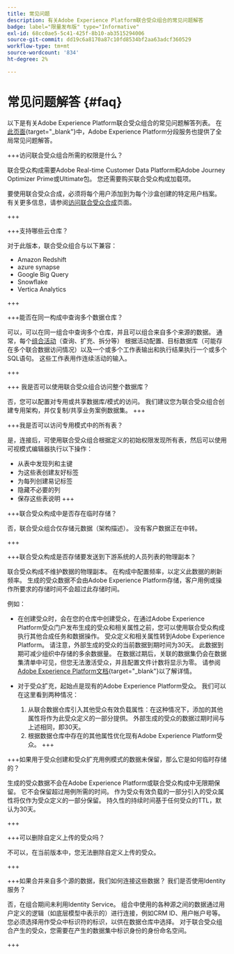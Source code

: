 ```yaml
---
title: 常见问题
description: 有关Adobe Experience Platform联合受众组合的常见问题解答
badge: label="限量发布版" type="Informative"
exl-id: 68cc0ae5-5c41-425f-8b10-ab3515294006
source-git-commit: dd19c6a8170a87c10fd8534bf2aa63adcf360529
workflow-type: tm+mt
source-wordcount: '834'
ht-degree: 2%

---
```


# 常见问题解答 {#faq}

以下是有关Adobe Experience Platform联合受众组合的常见问题解答列表。 在[此页面](https://experienceleague.adobe.com/en/docs/experience-platform/segmentation/faq){target="_blank"}中，Adobe Experience Platform分段服务也提供了全局常见问题解答。


+++访问联合受众组合所需的权限是什么？

联合受众构成需要Adobe Real-time Customer Data Platform和Adobe Journey Optimizer Prime或Ultimate包。 您还需要购买联合受众构成加载项。

要使用联合受众合成，必须将每个用户添加到为每个沙盒创建的特定用户档案。 有关更多信息，请参阅[访问联合受众合成](access-prerequisites.md)页面。

+++

+++支持哪些云仓库？

对于此版本，联合受众组合与以下兼容：

* Amazon Redshift
* azure synapse
* Google Big Query
* Snowflake
* Vertica Analytics

+++


+++能否在同一构成中查询多个数据仓库？

可以，可以在同一组合中查询多个仓库，并且可以组合来自多个来源的数据。  通常，每个[组合活动](../compositions/orchestrate-activities.md)（查询、扩充、拆分等） 根据活动配置、目标数据库（可能存在多个联合数据访问情况）以及一个或多个工作表输出和执行结果执行一个或多个SQL语句。 这些工作表用作连续活动的输入。

+++

+++ 我是否可以使用联合受众组合访问整个数据库？

否，您可以配置对专用或共享数据库/模式的访问。 我们建议您为联合受众组合创建专用架构，并仅复制/共享业务案例数据集。
+++



+++我是否可以访问专用模式中的所有表？

是，连接后，可使用联合受众组合根据定义的初始权限发现所有表，然后可以使用可视模式编辑器执行以下操作：

* 从表中发现列和主键
* 为这些表创建友好标签
* 为每列创建易记标签
* 隐藏不必要的列
* 保存这些表说明
+++


+++联合受众构成中是否存在临时存储？

否，联合受众组合仅存储元数据（架构描述）。 没有客户数据正在中转。<!--The Audience export flow is done directly from Adobe Experience Platform Audience Portal (via [Destination](../connections/destinations.md)) to the customer database. The creation and update flow is done directly from your data warehouse database to Adobe Experience Platform Audience Portal.-->

+++

+++联合受众构成是否存储要发送到下游系统的人员列表的物理副本？

联合受众构成不维护数据的物理副本。 在构成中配置频率，以定义此数据的刷新频率。 生成的受众数据不会由Adobe Experience Platform存储，客户用例或操作所要求的存储时间不会超过此存储时间。

例如：

* 在创建受众时，会在您的仓库中创建受众，在通过Adobe Experience Platform受众门户发布生成的受众和相关属性之前，您可以使用联合受众构成执行其他合成任务和数据操作。 受众定义和相关属性转到Adobe Experience Platform。
请注意，外部生成的受众的当前数据到期时间为30天。 此数据到期可减少组织中存储的多余数据量。 在数据过期后，关联的数据集仍会在数据集清单中可见，但您无法激活受众，并且配置文件计数将显示为零。 请参阅[Adobe Experience Platform文档](https://experienceleague.adobe.com/en/docs/experience-platform/segmentation/faq#how-long-do-externally-generated-audiences-last-for){target="_blank"}以了解详情。

* 对于受众扩充，起始点是现有的Adobe Experience Platform受众。 我们可以在这里看到两种情况：
   1. 从联合数据仓库引入其他受众有效负载属性：在这种情况下，添加的其他属性将作为此受众定义的一部分提供。 外部生成的受众的数据过期时间与上述相同，即30天。
   1. 根据数据仓库中存在的其他属性优化现有Adobe Experience Platform受众。<!--For example, you have an audience of customers who have shown interest in a particular product on the website for the last two months. You now want to take this audience and further segment it using Federated Audience Composition to only include customers who have a high credit score. The credit score is deemed sensitive and individual credit score data points are not copied over from the data warehouse.-->
+++

+++如果用于受众创建和受众扩充用例模式的数据未保留，那么它是如何临时存储的？

生成的受众数据不会在Adobe Experience Platform或联合受众构成中无限期保留。 它不会保留超过用例所需的时间。 作为受众有效负载的一部分引入的受众属性将仅作为受众定义的一部分保留。 持久性的持续时间基于任何受众的TTL，默认为30天。

+++

+++可以删除自定义上传的受众吗？

不可以，在当前版本中，您无法删除自定义上传的受众。<!--that are not used in downstream activation directly in Audience Portal by simply selecting delete from the actions menu. Learn more in [Adobe Experience Platform documentation](https://experienceleague.adobe.com/en/docs/experience-platform/segmentation/faq#how-do-i-put-an-audience-in-the-deleted-state){target="_blank"}.-->

+++

+++如果合并来自多个源的数据，我们如何连接这些数据？ 我们是否使用Identity服务？

否，在组合期间未利用Identity Service。 组合中使用的各种源之间的数据通过用户定义的逻辑（如底层模型中表示的）进行连接，例如CRM ID、用户帐户号等。 您必须选择用作受众中标识符的标识，以供在数据仓库中选择。 对于联合受众组合产生的受众，您需要在产生的数据集中标识身份的身份命名空间。

+++

<!--
+++If I want to combine federated data with datasets that live in Adobe Experience Platform, how is this done?

Likewise, the Identity Service is not being leveraged in this scenario either. The data model underpinning a composition needs to express how the data warehouse data and the audience to be enriched are related. e.g. assume an existing audience in Adobe Experience Platform contains several attributes, among which is the CRM ID. Assume transactional data is in the data warehouse containing purchases with various attributes, including the CRM ID of the purchaser. The end-user would have to specify that the CRM ID for both objects is used to stitch the two objects together.

+++
-->
